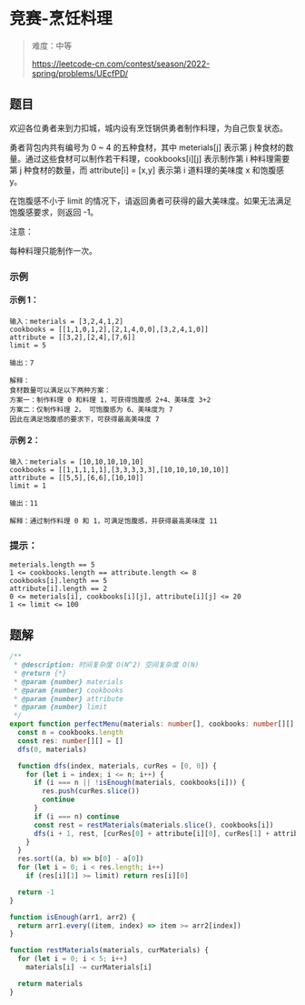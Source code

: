 # 竞赛-烹饪料理

> 难度：中等
>
> https://leetcode-cn.com/contest/season/2022-spring/problems/UEcfPD/

## 题目

欢迎各位勇者来到力扣城，城内设有烹饪锅供勇者制作料理，为自己恢复状态。

勇者背包内共有编号为 0 ~ 4 的五种食材，其中 meterials[j] 表示第 j 种食材的数量。通过这些食材可以制作若干料理，cookbooks[i][j] 表示制作第 i 种料理需要第 j 种食材的数量，而 attribute[i] = [x,y] 表示第 i 道料理的美味度 x 和饱腹感 y。

在饱腹感不小于 limit 的情况下，请返回勇者可获得的最大美味度。如果无法满足饱腹感要求，则返回 -1。

注意：

每种料理只能制作一次。

### 示例

#### 示例 1：

```
输入：meterials = [3,2,4,1,2]
cookbooks = [[1,1,0,1,2],[2,1,4,0,0],[3,2,4,1,0]]
attribute = [[3,2],[2,4],[7,6]]
limit = 5

输出：7

解释：
食材数量可以满足以下两种方案：
方案一：制作料理 0 和料理 1，可获得饱腹感 2+4、美味度 3+2
方案二：仅制作料理 2， 可饱腹感为 6、美味度为 7
因此在满足饱腹感的要求下，可获得最高美味度 7
```

#### 示例 2：

```
输入：meterials = [10,10,10,10,10]
cookbooks = [[1,1,1,1,1],[3,3,3,3,3],[10,10,10,10,10]]
attribute = [[5,5],[6,6],[10,10]]
limit = 1

输出：11

解释：通过制作料理 0 和 1，可满足饱腹感，并获得最高美味度 11
```

### 提示：

```
meterials.length == 5
1 <= cookbooks.length == attribute.length <= 8
cookbooks[i].length == 5
attribute[i].length == 2
0 <= meterials[i], cookbooks[i][j], attribute[i][j] <= 20
1 <= limit <= 100
```

## 题解

```ts
/**
 * @description: 时间复杂度 O(N^2) 空间复杂度 O(N)
 * @return {*}
 * @param {number} materials
 * @param {number} cookbooks
 * @param {number} attribute
 * @param {number} limit
 */
export function perfectMenu(materials: number[], cookbooks: number[][], attribute: number[][], limit: number): number {
  const n = cookbooks.length
  const res: number[][] = []
  dfs(0, materials)

  function dfs(index, materials, curRes = [0, 0]) {
    for (let i = index; i <= n; i++) {
      if (i === n || !isEnough(materials, cookbooks[i])) {
        res.push(curRes.slice())
        continue
      }
      if (i === n) continue
      const rest = restMaterials(materials.slice(), cookbooks[i])
      dfs(i + 1, rest, [curRes[0] + attribute[i][0], curRes[1] + attribute[i][1]])
    }
  }
  res.sort((a, b) => b[0] - a[0])
  for (let i = 0; i < res.length; i++)
    if (res[i][1] >= limit) return res[i][0]

  return -1
}

function isEnough(arr1, arr2) {
  return arr1.every((item, index) => item >= arr2[index])
}

function restMaterials(materials, curMaterials) {
  for (let i = 0; i < 5; i++)
    materials[i] -= curMaterials[i]

  return materials
}
```
